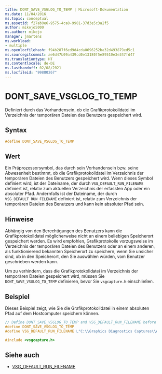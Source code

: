 ```yaml
---
title: DONT_SAVE_VSGLOG_TO_TEMP | Microsoft-Dokumentation
ms.date: 11/04/2016
ms.topic: conceptual
ms.assetid: f27ab0e6-9575-4ca0-9901-37d3e5c3a2f5
author: mikejo5000
ms.author: mikejo
manager: jmartens
ms.workload:
- multiple
ms.openlocfilehash: f94b287f6ed9d4cda0696252ba32d493879ed5c1
ms.sourcegitcommit: ae6d47b09a439cd0e13180f5e89510e3e347fd47
ms.translationtype: HT
ms.contentlocale: de-DE
ms.lasthandoff: 02/08/2021
ms.locfileid: "99880267"
---
```

# <a name="dont_save_vsglog_to_temp"></a>DONT_SAVE_VSGLOG_TO_TEMP
Definiert durch das Vorhandensein, ob die Grafikprotokolldatei im Verzeichnis der temporären Dateien des Benutzers gespeichert wird.

## <a name="syntax"></a>Syntax

```C++
#define DONT_SAVE_VSGLOG_TO_TEMP
```

## <a name="value"></a>Wert
 Ein Präprozessorsymbol, das durch sein Vorhandensein bzw. seine Abwesenheit bestimmt, ob die Grafikprotokolldatei im Verzeichnis der temporären Dateien des Benutzers gespeichert wird. Wenn dieses Symbol definiert wird, ist der Dateiname, der durch `VSG_DEFAULT_RUN_FILENAME` definiert ist, relativ zum aktuellen Verzeichnis der erfassten App oder ein absoluter Pfad. Andernfalls ist der Dateiname, der durch `VSG_DEFAULT_RUN_FILENAME` definiert ist, relativ zum Verzeichnis der temporären Dateien des Benutzers und kann kein absoluter Pfad sein.

## <a name="remarks"></a>Hinweise
 Abhängig von den Berechtigungen des Benutzers kann die Grafikprotokolldatei möglicherweise nicht an einem beliebigen Speicherort gespeichert werden. Es wird empfohlen, Grafikprotokolle vorzugsweise im Verzeichnis der temporären Dateien des Benutzers oder an einem anderen, als funktionierend bekannten Speicherort zu speichern, wenn Sie unsicher sind, ob in den Speicherort, den Sie auswählen würden, vom Benutzer geschrieben werden kann.

 Um zu verhindern, dass die Grafikprotokolldatei im Verzeichnis der temporären Dateien gespeichert wird, müssen Sie `DONT_SAVE_VSGLOG_TO_TEMP` definieren, bevor Sie `vsgcapture.h` einschließen.

## <a name="example"></a>Beispiel
 Dieses Beispiel zeigt, wie Sie die Grafikprotokolldatei in einem absoluten Pfad auf dem Hostcomputer speichern können.

```cpp
// Define DONT_SAVE_VSGLOG_TO_TEMP and VSG_DEFAULT_RUN_FILENAME before including vsgcapture.h
#define DONT_SAVE_VSGLOG_TO_TEMP
#define VSG_DEFAULT_RUN_FILENAME L"C:\\Graphics Diagnostics Captures\\default.vsglog"

#include <vsgcapture.h>
```

## <a name="see-also"></a>Siehe auch
- [VSG_DEFAULT_RUN_FILENAME](vsg-default-run-filename.md)
